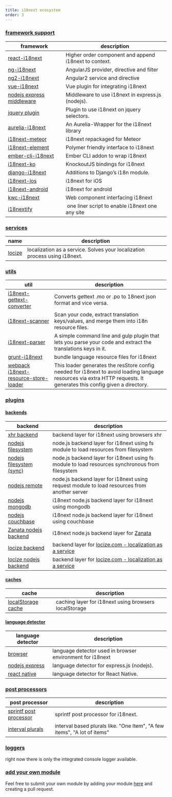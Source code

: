```yaml
---
title: i18next ecosystem
order: 3
---
```




<a name="frameworks"></a>
### [framework support](#frameworks)

<div class="optionstable">

framework         | description
----------------- | --------------------
[react-i18next](https://github.com/i18next/react-i18next) | Higher order component and append i18next to context.
[ng-i18next](https://github.com/i18next/ng-i18next) | AngularJS provider, directive and filter
[ng2-i18next](https://github.com/actimeo/ng2-i18next) | Angular2 service and directive
[vue-i18next](https://github.com/rse/vue-i18next) | Vue plugin for integrating i18next
[nodejs express middleware](https://github.com/i18next/i18next-express-middleware) | Middleware to use i18next in express.js (nodejs).
[jquery plugin](https://github.com/i18next/jquery-i18next) | Plugin to use i18next on jquery selectors.
[aurelia-i18next](https://github.com/aurelia/i18n) | An Aurelia-Wrapper for the i18next library
[i18next-meteor](https://github.com/ckir/i18next-meteor) | i18next repackaged for Meteor
[i18next-element](https://github.com/Polymer/i18next-element) | Polymer friendly interface to i18next
[ember-cli-i18next](https://github.com/recipher/ember-cli-i18next) | Ember CLI addon to wrap i18next
[i18next-ko](https://github.com/leMaik/i18next-ko) | KnockoutJS bindings for i18next
[django-i18next](http://pythonhosted.org/django-i18next/) | Additions to Django’s i18n module.
[i18next-ios](https://github.com/i18next/i18next-ios) | i18next for iOS
[i18next-android](https://github.com/i18next/i18next-android) | i18next for android
[kwc-i18next](https://github.com/successk/kwc-i18next) | Web component interfacing i18next
[i18nextify](https://github.com/i18next/i18nextify) | one liner script to enable i18next one any site


</div>


<a name="services"></a>
### [services](#services)

<div class="optionstable">

name              | description
----------------- | --------------------
[locize](http://locize.com) | localization as a service. Solves your localization process using i18next.

</div>


<a name="utils"></a>
### [utils](#utils)

<div class="optionstable">

util              | description
----------------- | --------------------
[i18next-gettext-converter](https://github.com/i18next/i18next-gettext-converter) | Converts gettext .mo or .po to 18next json format and vice versa.
[i18next-scanner](http://i18next.github.io/i18next-scanner/) | Scan your code, extract translation keys/values, and merge them into i18n resource files.
[i18next-parser](https://github.com/i18next/i18next-parser) | A simple command line and gulp plugin that lets you parse your code and extract the translations keys in it.
[grunt-i18next](https://github.com/i18next/grunt-i18next) | bundle language resource files for i18next
[webpack i18next-resource-store-loader](https://github.com/atroo/i18next-resource-store-loader) | This loader generates the resStore config needed for i18next to avoid loading language resources via extra HTTP requests. It generates this config given a directory.

</div>


<a name="plugins"></a>
### [plugins](#plugins)

<a name="backends"></a>
#### [backends](#backends)

<div class="optionstable">

backend           | description
----------------- | --------------------
[xhr backend](https://github.com/i18next/i18next-xhr-backend) | backend layer for i18next using browsers xhr
[nodejs filesystem](https://github.com/i18next/i18next-node-fs-backend) | node.js backend layer for i18next using fs module to load resources from filesystem
[nodejs filesystem (sync)](https://github.com/arve0/i18next-sync-fs-backend) | node.js backend layer for i18next using fs module to load resources synchronous from filesystem
[nodejs remote](https://github.com/i18next/i18next-node-remote-backend) | node.js backend layer for i18next using request module to load resources from another server
[nodejs mongodb](https://github.com/gian788/i18next-node-mongodb-backend) | i18next node.js backend layer for i18next using mongodb
[nodejs couchbase](https://github.com/kvaillant/i18next.couchbase) | i18next node.js backend layer for i18next using couchbase
[Zanata nodejs backend](https://bitbucket.org/tagoh/i18next-node-zanata-backend) | i18next node.js backend layer for [Zanata](http://zanata.org)
[locize backend](https://github.com/locize/i18next-locize-backend) | backend layer for [locize.com - localization as a service](http://locize.com)
[locize nodejs backend](https://github.com/locize/i18next-node-locize-backend) | backend layer for [locize.com - localization as a service](http://locize.com)

</div>



<a name="caches"></a>
#### [caches](#caches)

<div class="optionstable">

cache             | description
----------------- | --------------------
[localStorage cache](https://github.com/i18next/i18next-localStorage-cache) | caching layer for i18next using browsers localStorage

</div>




<a name="languagedetector"></a>
#### [language detector](#languagedetector)

<div class="optionstable">

language detector | description
----------------- | --------------------
[browser](https://github.com/i18next/i18next-browser-languageDetector) | language detector used in browser environment for i18next
[nodejs express](https://github.com/i18next/i18next-express-middleware) | language detector for express.js (nodejs).
[react native](https://github.com/DylanVann/i18next-react-native-language-detector) | language detector for React Native.

</div>




<a name="postprocessors"></a>
### [post processors](#postprocessors)

<div class="optionstable">

post processor    | description
----------------- | --------------------
[sprintf post processor](https://github.com/i18next/i18next-sprintf-postProcessor) | sprintf post processor for i18next.
[interval plurals](https://github.com/i18next/i18next-intervalPlural-postProcessor) | interval based plurals like. "One Item", "A few items", "A lot of items"

</div>


<a name="loggers"></a>
### [loggers](#loggers)

right now there is only the integrated console logger available.


<a name="add-your-own"></a>
### [add your own module](#add-your-own)

Feel free to submit your own module by adding your module [here](https://github.com/i18next/i18next.com/blob/master/pages/docs/ecosystem/index.md) and creating a pull request.
